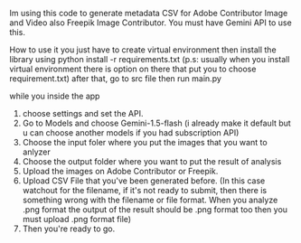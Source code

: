 Im using this code to generate metadata CSV for Adobe Contributor Image and Video also Freepik Image Contributor. 
You must have Gemini API to use this.

How to use it
you just have to create virtual environment
then install the library using python install -r requirements.txt (p.s: usually when you install virtual environment there is option on there that put you to choose requirement.txt)
after that, go to src file then run main.py

while you inside the app
1. choose settings and set the API.
2. Go to Models and choose Gemini-1.5-flash (i already make it default but u can choose another models if you had subscription API)
3. Choose the input foler where you put the images that you want to anlyzer
4. Choose the output folder where you want to put the result of analysis
5. Upload the images on Adobe Contributor or Freepik.
6. Upload CSV File that you've been generated before. (In this case watchout for the filename, if it's not ready to submit, then there is something wrong with the filename or file format. When you analyze .png format the output of the result should be .png format too then you must upload .png format file)
7. Then you're ready to go.
